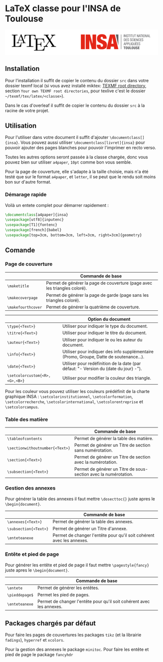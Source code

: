 # LaTeX classe pour l'INSA de Toulouse

![](../banner.png)



## Installation

Pour l'installation il suffit de copier le contenu du dossier `src` dans
votre dossier texmf local (si vous avez installé miktex:
[TEXMF root directory](https://miktex.org/kb/texmf-roots), section
`Your own TEXMF root directories`, pour texlive c'est le dossier `~/texmf/tex/latex/<classe>`).

Dans le cas d'overleaf il suffit de copier le contenu du dossier
`src` à la racine de votre projet.

## Utilisation

Pour l'utiliser dans votre document il suffit d'ajouter `\documentclass[]{insa}`.
Vous pouvez aussi utiliser `\documentclass[livret]{insa}` pour pouvoir ajouter des pages blanches pour pouvoir
l'imprimer en recto verso.

Toutes les autres options seront passée à la classe chargée, donc vous pouvez
bien sur utiliser `a4paper`, `10pt` comme bon vous semble.

Pour la page de couverture, elle s'adapte à la taille choisie, mais n'a été
testé que sur le format `a4paper`, et `letter`, il se peut que le rendu soit
moins bon sur d'autre format.

### Démarage rapide

Voilà un entete complet pour démarrer rapidement :

```latex
\documentclass[a4paper]{insa}
\usepackage[utf8]{inputenc}
\usepackage[T1]{fontenc}
\usepackage[french]{babel}
\usepackage[top=3cm, bottom=3cm, left=3cm, right=3cm]{geometry}
```

## Comande

### Page de couverture

| | Commande de base |
| ------------------------------ | --- |
| `\maketitle`                   | Permet de générer la page de couverture (page avec les triangles coloré). |
| `\makecoverpage`               | Permet de générer la page de garde (page sans les triangles coloré). |
| `\makefourthcover`             | Permet de générer la quatrième de couverture. |

| | Option du document |
| ------------------------------ | --- |
| `\type{<Text>}`                | Utiliser pour indiquer le type du document. |
| `\titre{<Text>}`               | Utiliser pour indiquer le titre du document. |
| `\auteur{<Text>}`              | Utiliser pour indiquer le ou les auteur du document. |
| `\info{<Text>}`                | Utiliser pour indiquer des info supplémentaire (Promo, Groupe, Datte de soutenance...). |
| `\date{<Text>}`                | Utiliser pour redéfinition de la date (par défaut: "-  Version du {date du jour}  -"). |
| `\setcolorcustom{<R>,<G>,<B>}` | Utiliser pour modifier la couleur des triangle. |

Pour les couleur vous pouvez utiliser les couleurs prédéfinit de la charte graphique INSA :
`\setcolorinstitutionnel`, `\setcolorformation`, `\setcolorrecherche`,
`\setcolorinternational`, `\setcolorentreprise` et `\setcolorcampus`.

### Table des matière

| | Commande de base |
| ------------------------------- | --- |
| `\tableofcontents`              | Permet de générer la table des matière. |
| `\sectionwithoutnumber{<Text>}` | Permet de générer un Titre de section sans numérotation. |
| `\section{<Text>}`              | Permet de générer un Titre de section avec la numérotation. |
| `\subsection{<Text>}`           | Permet de générer un Titre de sous-section avec la numérotation. |

### Gestion des annexes

Pour générer la table des annexes il faut mettre `\dosecttoc{}` juste apres le `\begin{document}`.

| | Commande de base |
| ------------------------------- | --- |
| `\annexes{<Text>}`              | Permet de générer la table des annexes. |
| `\subsection{<Text>}`           | Permet de générer un Titre d'annexe. |
| `\enteteanexe`                  | Permet de changer l'entête pour qu'il soit cohérent avec les annexes. |


### Entête et pied de page

Pour générer les entête et pied de page il faut mettre `\pagestyle{fancy}` juste apres le `\begin{document}`.

| | Commande de base |
| ------------------------------- | --- |
| `\entete`                       | Permet de générer les entêtes. |
| `\pieddepage$`                  | Permet les pied de pages. |
| `\enteteanexe`                  | Permet de changer l'entête pour qu'il soit cohérent avec les annexes. |

## Packages chargés par défaut

Pour faire les pages de couvertures les packages `tikz` (et la librairie
`fadings`), `hyperref` et `xcolors`.

Pour la gestion des annexes le package `minitoc`.
Pour faire les entête et pied de page le package `fancyhdr`

